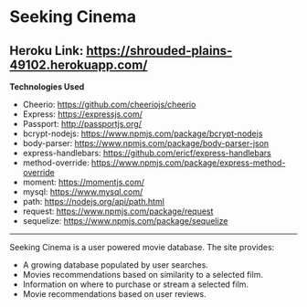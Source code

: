 # Seeking Cinema
Heroku Link: https://shrouded-plains-49102.herokuapp.com/
---
**Technologies Used**
- Cheerio: https://github.com/cheeriojs/cheerio
- Express: https://expressjs.com/
- Passport: http://passportjs.org/
- bcrypt-nodejs: https://www.npmjs.com/package/bcrypt-nodejs
- body-parser: https://www.npmjs.com/package/body-parser-json
- express-handlebars: https://github.com/ericf/express-handlebars
- method-override: https://www.npmjs.com/package/express-method-override
- moment: https://momentjs.com/
- mysql: https://www.mysql.com/
- path: https://nodejs.org/api/path.html
- request: https://www.npmjs.com/package/request
- sequelize: https://www.npmjs.com/package/sequelize
---
Seeking Cinema is a user powered movie database.  The site provides:
- A growing database populated by user searches.
- Movies recommendations based on similarity to a selected film. 
- Information on where to purchase or stream a selected film.
- Movie recommendations based on user reviews.
